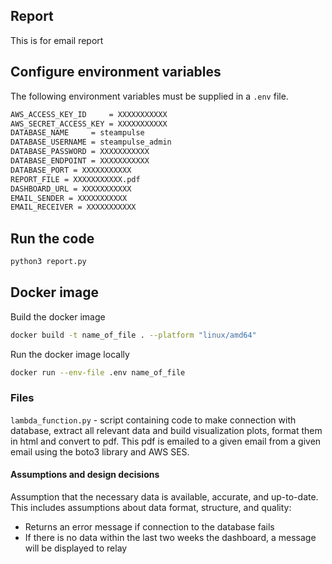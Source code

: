 ## Report

This is for email report


## Configure environment variables

The following environment variables must be supplied in a `.env` file.

```sh
AWS_ACCESS_KEY_ID     = XXXXXXXXXXX
AWS_SECRET_ACCESS_KEY = XXXXXXXXXXX
DATABASE_NAME     = steampulse
DATABASE_USERNAME = steampulse_admin
DATABASE_PASSWORD = XXXXXXXXXXX
DATABASE_ENDPOINT = XXXXXXXXXXX
DATABASE_PORT = XXXXXXXXXXX
REPORT_FILE = XXXXXXXXXXX.pdf
DASHBOARD_URL = XXXXXXXXXXX
EMAIL_SENDER = XXXXXXXXXXX
EMAIL_RECEIVER = XXXXXXXXXXX
```
## Run the code
```sh
python3 report.py
```

## Docker image

Build the docker image

```sh
docker build -t name_of_file . --platform "linux/amd64"
```

Run the docker image locally

```sh
docker run --env-file .env name_of_file
```

### Files
`lambda_function.py` - script containing code to make connection with database, extract all relevant data and build visualization plots, format them in html and convert to pdf. This pdf is emailed to a given email from a given email using the boto3 library and AWS SES. 

#### Assumptions and design decisions
Assumption that the necessary data is available, accurate, and up-to-date. This includes assumptions about data format, structure, and quality:
- Returns an error message if connection to the database fails
- If there is no data within the last two weeks the dashboard, a message will be displayed to relay

